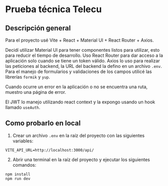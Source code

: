 # Prueba técnica Telecu

## Descripción general

Para el proyecto usé Vite + React + Material UI + React Router + Axios.

Decidí utilizar Material UI para tener componentes listos para utilizar, esto para reducir el tiempo de desarrollo.
Uso React Router para dar acceso a la aplicación solo cuando se tiene un token válido.
Axios lo uso para realizar las peticiones al backend, la URL del backend la defino en un archivo `.env`.
Para el manejo de formularios y validaciones de los campos utilicé las librerías `formik` y `yup`.

Cuando ocurre un error en la aplicación o no se encuentra una ruta, muestro una página de error.

El JWT lo manejo utilizando react context y la expongo usando un hook llamado `useAuth`.

## Como probarlo en local
1. Crear un archivo `.env` en la raíz del proyecto con las siguientes variables:
```shell
VITE_API_URL=http://localhost:3000/api/
```
2. Abrir una terminal en la raíz del proyecto y ejecutar los siguientes comandos:
```shell
npm install
npm run dev
```


